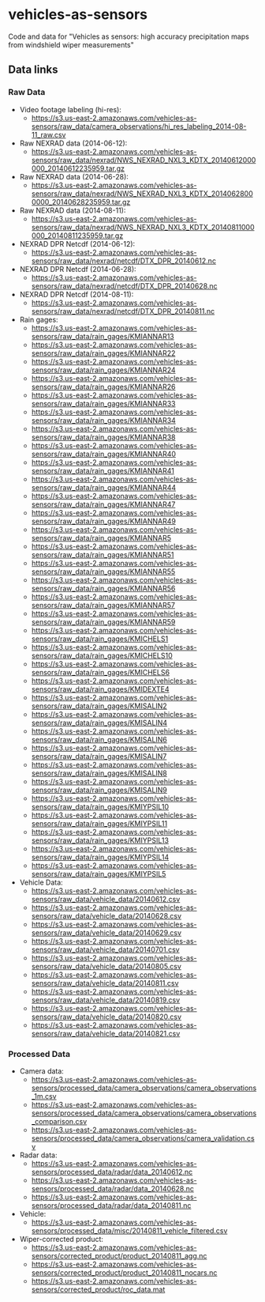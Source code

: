 # vehicles-as-sensors
Code and data for "Vehicles as sensors: high accuracy precipitation maps from windshield wiper measurements"

## Data links

### Raw Data
- Video footage labeling (hi-res): 
  - https://s3.us-east-2.amazonaws.com/vehicles-as-sensors/raw_data/camera_observations/hi_res_labeling_2014-08-11_raw.csv
- Raw NEXRAD data (2014-06-12): 
  - https://s3.us-east-2.amazonaws.com/vehicles-as-sensors/raw_data/nexrad/NWS_NEXRAD_NXL3_KDTX_20140612000000_20140612235959.tar.gz
- Raw NEXRAD data (2014-06-28): 
  - https://s3.us-east-2.amazonaws.com/vehicles-as-sensors/raw_data/nexrad/NWS_NEXRAD_NXL3_KDTX_20140628000000_20140628235959.tar.gz
- Raw NEXRAD data (2014-08-11): 
  - https://s3.us-east-2.amazonaws.com/vehicles-as-sensors/raw_data/nexrad/NWS_NEXRAD_NXL3_KDTX_20140811000000_20140811235959.tar.gz
- NEXRAD DPR Netcdf (2014-06-12): 
  - https://s3.us-east-2.amazonaws.com/vehicles-as-sensors/raw_data/nexrad/netcdf/DTX_DPR_20140612.nc
- NEXRAD DPR Netcdf (2014-06-28): 
  - https://s3.us-east-2.amazonaws.com/vehicles-as-sensors/raw_data/nexrad/netcdf/DTX_DPR_20140628.nc
- NEXRAD DPR Netcdf (2014-08-11):
  - https://s3.us-east-2.amazonaws.com/vehicles-as-sensors/raw_data/nexrad/netcdf/DTX_DPR_20140811.nc
- Rain gages:
  - https://s3.us-east-2.amazonaws.com/vehicles-as-sensors/raw_data/rain_gages/KMIANNAR13
  - https://s3.us-east-2.amazonaws.com/vehicles-as-sensors/raw_data/rain_gages/KMIANNAR22
  - https://s3.us-east-2.amazonaws.com/vehicles-as-sensors/raw_data/rain_gages/KMIANNAR24
  - https://s3.us-east-2.amazonaws.com/vehicles-as-sensors/raw_data/rain_gages/KMIANNAR26
  - https://s3.us-east-2.amazonaws.com/vehicles-as-sensors/raw_data/rain_gages/KMIANNAR33
  - https://s3.us-east-2.amazonaws.com/vehicles-as-sensors/raw_data/rain_gages/KMIANNAR34
  - https://s3.us-east-2.amazonaws.com/vehicles-as-sensors/raw_data/rain_gages/KMIANNAR38
  - https://s3.us-east-2.amazonaws.com/vehicles-as-sensors/raw_data/rain_gages/KMIANNAR40
  - https://s3.us-east-2.amazonaws.com/vehicles-as-sensors/raw_data/rain_gages/KMIANNAR41
  - https://s3.us-east-2.amazonaws.com/vehicles-as-sensors/raw_data/rain_gages/KMIANNAR44
  - https://s3.us-east-2.amazonaws.com/vehicles-as-sensors/raw_data/rain_gages/KMIANNAR47
  - https://s3.us-east-2.amazonaws.com/vehicles-as-sensors/raw_data/rain_gages/KMIANNAR49
  - https://s3.us-east-2.amazonaws.com/vehicles-as-sensors/raw_data/rain_gages/KMIANNAR5
  - https://s3.us-east-2.amazonaws.com/vehicles-as-sensors/raw_data/rain_gages/KMIANNAR51
  - https://s3.us-east-2.amazonaws.com/vehicles-as-sensors/raw_data/rain_gages/KMIANNAR55
  - https://s3.us-east-2.amazonaws.com/vehicles-as-sensors/raw_data/rain_gages/KMIANNAR56
  - https://s3.us-east-2.amazonaws.com/vehicles-as-sensors/raw_data/rain_gages/KMIANNAR57
  - https://s3.us-east-2.amazonaws.com/vehicles-as-sensors/raw_data/rain_gages/KMIANNAR59
  - https://s3.us-east-2.amazonaws.com/vehicles-as-sensors/raw_data/rain_gages/KMICHELS1
  - https://s3.us-east-2.amazonaws.com/vehicles-as-sensors/raw_data/rain_gages/KMICHELS10
  - https://s3.us-east-2.amazonaws.com/vehicles-as-sensors/raw_data/rain_gages/KMICHELS6
  - https://s3.us-east-2.amazonaws.com/vehicles-as-sensors/raw_data/rain_gages/KMIDEXTE4
  - https://s3.us-east-2.amazonaws.com/vehicles-as-sensors/raw_data/rain_gages/KMISALIN2
  - https://s3.us-east-2.amazonaws.com/vehicles-as-sensors/raw_data/rain_gages/KMISALIN4
  - https://s3.us-east-2.amazonaws.com/vehicles-as-sensors/raw_data/rain_gages/KMISALIN6
  - https://s3.us-east-2.amazonaws.com/vehicles-as-sensors/raw_data/rain_gages/KMISALIN7
  - https://s3.us-east-2.amazonaws.com/vehicles-as-sensors/raw_data/rain_gages/KMISALIN8
  - https://s3.us-east-2.amazonaws.com/vehicles-as-sensors/raw_data/rain_gages/KMISALIN9
  - https://s3.us-east-2.amazonaws.com/vehicles-as-sensors/raw_data/rain_gages/KMIYPSIL10
  - https://s3.us-east-2.amazonaws.com/vehicles-as-sensors/raw_data/rain_gages/KMIYPSIL11
  - https://s3.us-east-2.amazonaws.com/vehicles-as-sensors/raw_data/rain_gages/KMIYPSIL13
  - https://s3.us-east-2.amazonaws.com/vehicles-as-sensors/raw_data/rain_gages/KMIYPSIL14
  - https://s3.us-east-2.amazonaws.com/vehicles-as-sensors/raw_data/rain_gages/KMIYPSIL5
- Vehicle Data:
  - https://s3.us-east-2.amazonaws.com/vehicles-as-sensors/raw_data/vehicle_data/20140612.csv
  - https://s3.us-east-2.amazonaws.com/vehicles-as-sensors/raw_data/vehicle_data/20140628.csv
  - https://s3.us-east-2.amazonaws.com/vehicles-as-sensors/raw_data/vehicle_data/20140629.csv
  - https://s3.us-east-2.amazonaws.com/vehicles-as-sensors/raw_data/vehicle_data/20140701.csv
  - https://s3.us-east-2.amazonaws.com/vehicles-as-sensors/raw_data/vehicle_data/20140805.csv
  - https://s3.us-east-2.amazonaws.com/vehicles-as-sensors/raw_data/vehicle_data/20140811.csv
  - https://s3.us-east-2.amazonaws.com/vehicles-as-sensors/raw_data/vehicle_data/20140819.csv
  - https://s3.us-east-2.amazonaws.com/vehicles-as-sensors/raw_data/vehicle_data/20140820.csv
  - https://s3.us-east-2.amazonaws.com/vehicles-as-sensors/raw_data/vehicle_data/20140821.csv

### Processed Data
- Camera data:
  - https://s3.us-east-2.amazonaws.com/vehicles-as-sensors/processed_data/camera_observations/camera_observations_1m.csv
  - https://s3.us-east-2.amazonaws.com/vehicles-as-sensors/processed_data/camera_observations/camera_observations_comparison.csv
  - https://s3.us-east-2.amazonaws.com/vehicles-as-sensors/processed_data/camera_observations/camera_validation.csv
- Radar data:
  - https://s3.us-east-2.amazonaws.com/vehicles-as-sensors/processed_data/radar/data_20140612.nc
  - https://s3.us-east-2.amazonaws.com/vehicles-as-sensors/processed_data/radar/data_20140628.nc
  - https://s3.us-east-2.amazonaws.com/vehicles-as-sensors/processed_data/radar/data_20140811.nc
- Vehicle:
  - https://s3.us-east-2.amazonaws.com/vehicles-as-sensors/processed_data/misc/20140811_vehicle_filtered.csv
- Wiper-corrected product:
  - https://s3.us-east-2.amazonaws.com/vehicles-as-sensors/corrected_product/product_20140811_agg.nc
  - https://s3.us-east-2.amazonaws.com/vehicles-as-sensors/corrected_product/product_20140811_nocars.nc
  - https://s3.us-east-2.amazonaws.com/vehicles-as-sensors/corrected_product/roc_data.mat
